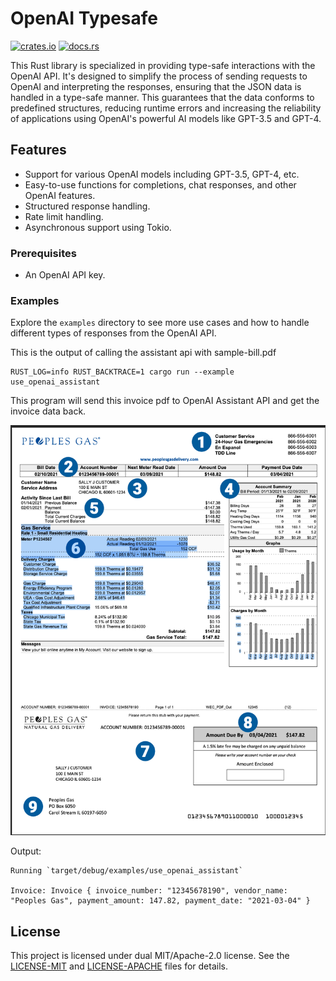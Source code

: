 # OpenAI Typesafe

[![crates.io](https://img.shields.io/crates/v/yew-webtransport.svg)](https://crates.io/crates/yew-webtransport)
[![docs.rs](https://docs.rs/yew-webtransport/badge.svg)](https://docs.rs/yew-webtransport)

This Rust library is specialized in providing type-safe interactions with the OpenAI API. It's designed to simplify the process of sending requests to OpenAI and interpreting the responses, ensuring that the JSON data is handled in a type-safe manner. This guarantees that the data conforms to predefined structures, reducing runtime errors and increasing the reliability of applications using OpenAI's powerful AI models like GPT-3.5 and GPT-4.

## Features

- Support for various OpenAI models including GPT-3.5, GPT-4, etc.
- Easy-to-use functions for completions, chat responses, and other OpenAI features.
- Structured response handling.
- Rate limit handling.
- Asynchronous support using Tokio.

### Prerequisites
- An OpenAI API key.

### Examples
Explore the `examples` directory to see more use cases and how to handle different types of responses from the
OpenAI API.

This is the output of calling the assistant api with sample-bill.pdf

```
RUST_LOG=info RUST_BACKTRACE=1 cargo run --example use_openai_assistant
```

This program will send this invoice pdf to OpenAI Assistant API and get the invoice data back.

<img width="800" src="/examples/bill-image.png">


Output:
```
Running `target/debug/examples/use_openai_assistant`

Invoice: Invoice { invoice_number: "12345678190", vendor_name: "Peoples Gas", payment_amount: 147.82, payment_date: "2021-03-04" }
```

## License
This project is licensed under dual MIT/Apache-2.0 license. See the [LICENSE-MIT](LICENSE-MIT) and [LICENSE-APACHE](LICENSE-APACHE) files for details.
